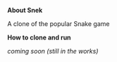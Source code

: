 **About Snek**

A clone of the popular Snake game

**How to clone and run**

*coming soon (still in the works)*
